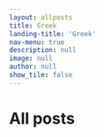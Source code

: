 ```yaml
---
layout: allposts
title: Greek
landing-title: 'Greek'
nav-menu: true
description: null
image: null
author: null
show_tile: false
---
```


<h1>All posts</h1>
